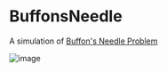 # BuffonsNeedle
A simulation of [Buffon's Needle Problem](https://en.wikipedia.org/wiki/Buffon%27s_needle_problem)

![image](https://github.com/taylorychen/BuffonsNeedle/assets/95328002/7f787636-2e6d-483a-a40f-7aab02c6fa31)
